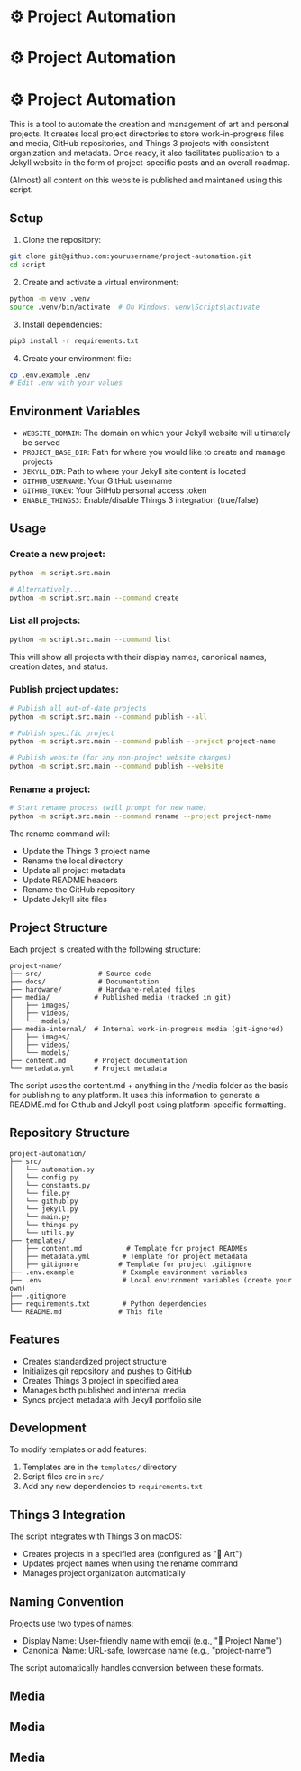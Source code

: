 # ⚙️ Project Automation

# ⚙️ Project Automation

# ⚙️ Project Automation

This is a tool to automate the creation and management of art and personal projects. It creates local project directories to store work-in-progress files and media, GitHub repositories, and Things 3 projects with consistent organization and metadata. Once ready, it also facilitates publication to a Jekyll website in the form of project-specific posts and an overall roadmap.

(Almost) all content on this website is published and maintaned using this script.

## Setup
1. Clone the repository:
```bash
git clone git@github.com:yourusername/project-automation.git
cd script
```

2. Create and activate a virtual environment:
```bash
python -m venv .venv
source .venv/bin/activate  # On Windows: venv\Scripts\activate
```

3. Install dependencies:
```bash
pip3 install -r requirements.txt
```

4. Create your environment file:
```bash
cp .env.example .env
# Edit .env with your values
```

## Environment Variables
- `WEBSITE_DOMAIN`: The domain on which your Jekyll website will ultimately be served
- `PROJECT_BASE_DIR`: Path for where you would like to create and manage projects
- `JEKYLL_DIR`: Path to where your Jekyll site content is located
- `GITHUB_USERNAME`: Your GitHub username
- `GITHUB_TOKEN`: Your GitHub personal access token
- `ENABLE_THINGS3`: Enable/disable Things 3 integration (true/false)

## Usage

### Create a new project:
```bash
python -m script.src.main

# Alternatively...
python -m script.src.main --command create
```

### List all projects:
```bash
python -m script.src.main --command list
```
This will show all projects with their display names, canonical names, creation dates, and status.

### Publish project updates:
```bash
# Publish all out-of-date projects
python -m script.src.main --command publish --all

# Publish specific project
python -m script.src.main --command publish --project project-name

# Publish website (for any non-project website changes)
python -m script.src.main --command publish --website
```

### Rename a project:
```bash
# Start rename process (will prompt for new name)
python -m script.src.main --command rename --project project-name
```
The rename command will:
- Update the Things 3 project name
- Rename the local directory
- Update all project metadata
- Update README headers
- Rename the GitHub repository
- Update Jekyll site files

## Project Structure
Each project is created with the following structure:
```
project-name/
├── src/              # Source code
├── docs/             # Documentation
├── hardware/         # Hardware-related files
├── media/           # Published media (tracked in git)
│   ├── images/
│   ├── videos/
│   └── models/
├── media-internal/  # Internal work-in-progress media (git-ignored)
│   ├── images/
│   ├── videos/
│   └── models/
├── content.md       # Project documentation
└── metadata.yml     # Project metadata
```

The script uses the content.md + anything in the /media folder as the basis for publishing to any platform. It uses this information to generate a README.md for Github and Jekyll post using platform-specific formatting.

## Repository Structure
```
project-automation/
├── src/
│   └── automation.py
│   └── config.py
│   └── constants.py
│   └── file.py
│   └── github.py
│   └── jekyll.py
│   └── main.py
│   └── things.py
│   └── utils.py
├── templates/
│   ├── content.md           # Template for project READMEs
│   ├── metadata.yml        # Template for project metadata
│   ├── gitignore          # Template for project .gitignore
├── .env.example            # Example environment variables
├── .env                    # Local environment variables (create your own)
├── .gitignore
├── requirements.txt        # Python dependencies
└── README.md              # This file
```

## Features
- Creates standardized project structure
- Initializes git repository and pushes to GitHub
- Creates Things 3 project in specified area
- Manages both published and internal media
- Syncs project metadata with Jekyll portfolio site

## Development
To modify templates or add features:
1. Templates are in the `templates/` directory
2. Script files are in `src/`
3. Add any new dependencies to `requirements.txt`

## Things 3 Integration
The script integrates with Things 3 on macOS:
- Creates projects in a specified area (configured as "🎨 Art")
- Updates project names when using the rename command
- Manages project organization automatically

## Naming Convention
Projects use two types of names:
- Display Name: User-friendly name with emoji (e.g., "🌱 Project Name")
- Canonical Name: URL-safe, lowercase name (e.g., "project-name")

The script automatically handles conversion between these formats.

## Media





## Media





## Media




